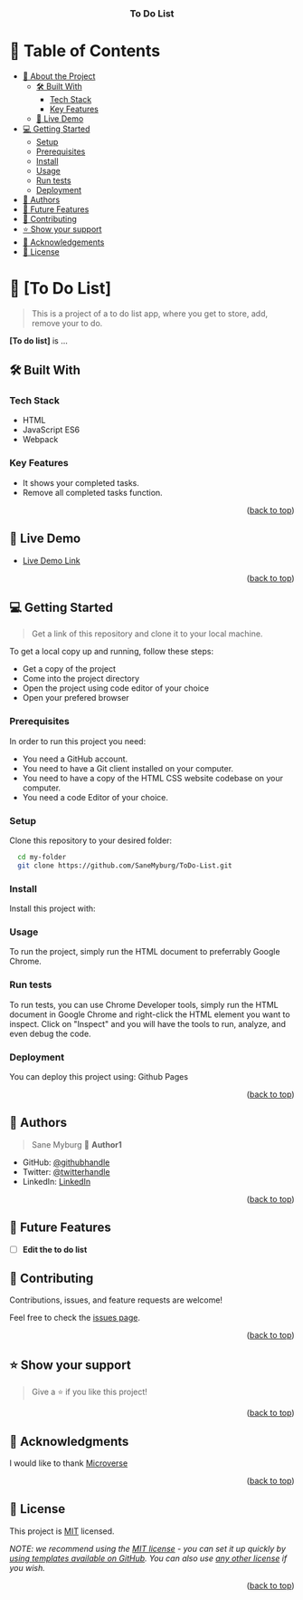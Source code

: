 <a name="readme-top"></a>

<div align="center">
  <h3><b>To Do List</b></h3>
</div>


# 📗 Table of Contents

- [📖 About the Project](#about-project)
  - [🛠 Built With](#built-with)
    - [Tech Stack](#tech-stack)
    - [Key Features](#key-features)
  - [🚀 Live Demo](#live-demo)
- [💻 Getting Started](#getting-started)
  - [Setup](#setup)
  - [Prerequisites](#prerequisites)
  - [Install](#install)
  - [Usage](#usage)
  - [Run tests](#run-tests)
  - [Deployment](#triangular_flag_on_post-deployment)
- [👥 Authors](#authors)
- [🔭 Future Features](#future-features)
- [🤝 Contributing](#contributing)
- [⭐️ Show your support](#support)
- [🙏 Acknowledgements](#acknowledgements)
- [📝 License](#license)

# 📖 [To Do List] <a name="about-project"></a>

> This is a project of a to do list app, where you get to store, add, remove your to do.

**[To do list]** is ...

## 🛠 Built With <a name="built-with"></a>

### Tech Stack <a name="tech-stack"></a>

- HTML
- JavaScript ES6
- Webpack

### Key Features <a name="key-features"></a>

- It shows your completed tasks.
- Remove all completed tasks function.


<p align="right">(<a href="#readme-top">back to top</a>)</p>

## 🚀 Live Demo <a name="live-demo"></a>

- [Live Demo Link](https://SaneMyburg/github.io)

<p align="right">(<a href="#readme-top">back to top</a>)</p>

## 💻 Getting Started <a name="getting-started"></a>

> Get a link of this repository and clone it to your local machine.

To get a local copy up and running, follow these steps:
- Get a copy of the project
- Come into the project directory
- Open the project using code editor of your choice
- Open your prefered browser

### Prerequisites

In order to run this project you need:
- You need a GitHub account.
- You need to have a Git client installed on your computer.
- You need to have a copy of the HTML CSS website codebase on your computer.
- You need a code Editor of your choice.

### Setup

Clone this repository to your desired folder:

```sh
  cd my-folder
  git clone https://github.com/SaneMyburg/ToDo-List.git
```

### Install

Install this project with:

### Usage

To run the project, simply run the HTML document to preferrably Google Chrome.

### Run tests

To run tests, you can use Chrome Developer tools, simply run the HTML document in Google Chrome and right-click the HTML element you want to inspect. Click on "Inspect" and you will have the tools to run, analyze, and even debug the code.


### Deployment

You can deploy this project using:
Github Pages

<p align="right">(<a href="#readme-top">back to top</a>)</p>


## 👥 Authors <a name="authors"></a>

> Sane Myburg
👤 **Author1**

- GitHub: [@githubhandle](https://github.com/SaneMyburg)
- Twitter: [@twitterhandle](https://twitter.com/@SaneMyburg)
- LinkedIn: [LinkedIn](https://linkedin.com/in/SaneMyburg)


<p align="right">(<a href="#readme-top">back to top</a>)</p>

## 🔭 Future Features <a name="future-features"></a>

- [ ] **Edit the to do list**

## 🤝 Contributing <a name="contributing"></a>

Contributions, issues, and feature requests are welcome!

Feel free to check the [issues page](https://github.com/SaneMyburg/Webpack/issues/).

<p align="right">(<a href="#readme-top">back to top</a>)</p>

## ⭐️ Show your support <a name="support"></a>

> Give a ⭐️ if you like this project!


<p align="right">(<a href="#readme-top">back to top</a>)</p>

## 🙏 Acknowledgments <a name="acknowledgements"></a>

I would like to thank [Microverse](www.microverse.com)

<p align="right">(<a href="#readme-top">back to top</a>)</p>


<!-- LICENSE -->

## 📝 License <a name="license"></a>

This project is [MIT](./LICENSE) licensed.

_NOTE: we recommend using the [MIT license](https://choosealicense.com/licenses/mit/) - you can set it up quickly by [using templates available on GitHub](https://docs.github.com/en/communities/setting-up-your-project-for-healthy-contributions/adding-a-license-to-a-repository). You can also use [any other license](https://choosealicense.com/licenses/) if you wish._

<p align="right">(<a href="#readme-top">back to top</a>)</p>